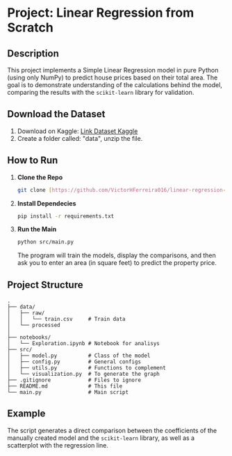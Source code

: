 # Project: Linear Regression from Scratch

## Description
This project implements a Simple Linear Regression model in pure Python (using only NumPy) to predict house prices based on their total area. The goal is to demonstrate understanding of the calculations behind the model, comparing the results with the `scikit-learn` library for validation.

## Download the Dataset
1. Download on Kaggle: [Link Dataset Kaggle](https://www.kaggle.com/datasets/rishitaverma02/house-prices-advanced-regression-techniques)
2. Create a folder called: "data", unzip the file.

## How to Run

1.  **Clone the Repo**
    ```bash
    git clone [https://github.com/VictorHFerreira016/linear-regression-from-scratch.git](https://github.com/VictorHFerreira016/linear-regression-from-scratch.git)
    ```

2.  **Install Dependecies**
    ```bash
    pip install -r requirements.txt
    ```

3.  **Run the Main**
    ```bash
    python src/main.py
    ```
    The program will train the models, display the comparisons, and then ask you to enter an area (in square feet) to predict the property price.

## Project Structure
```
.
├── data/
│   ├── raw/
│   │   └── train.csv     # Train data
│   └── processed
│
├── notebooks/
│   └── Exploration.ipynb # Notebook for analisys
├── src/
│   ├── model.py          # Class of the model
│   ├── config.py         # General configs
│   ├── utils.py          # Functions to complement
│   └── visualization.py  # To generate the graph
├── .gitignore            # Files to ignore
├── README.md             # This file
└── main.py               # Main script
```

## Example

The script generates a direct comparison between the coefficients of the manually created model and the `scikit-learn` library, as well as a scatterplot with the regression line.
